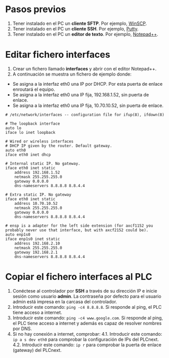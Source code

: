 # Pasos previos
1. Tener instalado en el PC un __cliente SFTP__. Por ejemplo, [WinSCP](https://winscp.net/eng/download.php).
2. Tener instalado en el PC un __cliente SSH__. Por ejemplo, [Putty](https://www.chiark.greenend.org.uk/~sgtatham/putty/latest.html).
3. Tener instalado en el PC un __editor de texto__. Por ejemplo, [Notepad++](https://notepad-plus-plus.org/downloads/).

# Editar fichero interfaces
1. Crear un fichero llamado __interfaces__ y abrir con el editor Notepad++.
2. A continuación se muestra un fichero de ejemplo donde:
  - Se asigna a la interfaz eth0 una IP por DHCP. Por esta puerta de enlace enroutará el equipo.
  - Se asigna a la interfaz eth0 una IP fija, 192.168.1.52, sin puerta de enlace.
  - Se asigna a la interfaz eth0 una IP fija, 10.70.10.52, sin puerta de enlace.

```
# /etc/network/interfaces -- configuration file for ifup(8), ifdown(8)

# The loopback interface
auto lo
iface lo inet loopback

# Wired or wireless interfaces
# DHCP IP given by the router. Default gateway.
auto eth0
iface eth0 inet dhcp

# Internal static IP. No gateway.
iface eth0 inet static
    address 192.168.1.52
    netmask 255.255.255.0
    gateway 0.0.0.0
    dns-nameservers 8.8.8.8 8.8.4.4

# Extra static IP. No gateway
iface eth0 inet static
    address 10.70.10.52
    netmask 255.255.255.0
    gateway 0.0.0.0
    dns-nameservers 8.8.8.8 8.8.4.4

# ensp is a adapter for the left side extension (for axcf1152 you probably never use that interface, but with axcf2152 could be).
auto enp1s0
iface enp1s0 inet static
    address 192.168.2.10
    netmask 255.255.255.0
    gateway 192.168.2.1
    dns-nameservers 8.8.8.8 8.8.4.4
```

# Copiar el fichero interfaces al PLC
1. Conéctese al controlador por __SSH__ a través de su dirección IP e inicie sesión como usuario __admin__. La contraseña por defecto para el usuario admin está impresa en la carcasa del controlador.
2. Introducir este comando: ```ping -c4 8.8.8.8```. Si responde al ping, el PLC tiene acceso a internet.
3. Introducir este comando: ```ping -c4 www.google.com```. Si responde al ping, el PLC tiene acceso a internet y además es capaz de resolver nombres por DNS.
4. Si no hay conexión a internet, comprobar:
  4.1. Introducir este comando: ```ip a s dev eth0``` para comprobar la configuración de IPs del PLCnext.
  4.2. Introducir este comando: ```ip r``` para comprobar la puerta de enlace (gateway) del PLCnext.
